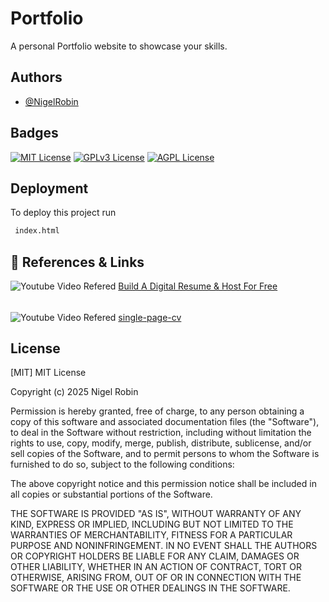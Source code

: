 
# Portfolio

A personal Portfolio website to showcase your skills.



## Authors

- [@NigelRobin](https://www.github.com/NigelTheTarnished)


## Badges

[![MIT License](https://img.shields.io/badge/License-MIT-green.svg)](https://choosealicense.com/licenses/mit/)
[![GPLv3 License](https://img.shields.io/badge/License-GPL%20v3-yellow.svg)](https://opensource.org/licenses/)
[![AGPL License](https://img.shields.io/badge/license-AGPL-blue.svg)](http://www.gnu.org/licenses/agpl-3.0)


## Deployment

To deploy this project run

```bash
 index.html
```


## 🔗 References & Links

![Youtube Video Refered](https://img.shields.io/badge/youtube-red?style=for-the-badge&logo=youtube&logoColor=white) 
[Build A Digital Resume & Host For Free](https://www.youtube.com/watch?v=clwpf3VwCZQ&t=3s)
######
![Youtube Video Refered](https://img.shields.io/badge/roadmap-black?style=for-the-badge&logo=roadmapsh&logoColor=white)
[single-page-cv](https://roadmap.sh/projects/single-page-cv)


## License

[MIT]
MIT License

Copyright (c) 2025 Nigel Robin

Permission is hereby granted, free of charge, to any person obtaining a copy
of this software and associated documentation files (the "Software"), to deal
in the Software without restriction, including without limitation the rights
to use, copy, modify, merge, publish, distribute, sublicense, and/or sell
copies of the Software, and to permit persons to whom the Software is
furnished to do so, subject to the following conditions:

The above copyright notice and this permission notice shall be included in all
copies or substantial portions of the Software.

THE SOFTWARE IS PROVIDED "AS IS", WITHOUT WARRANTY OF ANY KIND, EXPRESS OR
IMPLIED, INCLUDING BUT NOT LIMITED TO THE WARRANTIES OF MERCHANTABILITY,
FITNESS FOR A PARTICULAR PURPOSE AND NONINFRINGEMENT. IN NO EVENT SHALL THE
AUTHORS OR COPYRIGHT HOLDERS BE LIABLE FOR ANY CLAIM, DAMAGES OR OTHER
LIABILITY, WHETHER IN AN ACTION OF CONTRACT, TORT OR OTHERWISE, ARISING FROM,
OUT OF OR IN CONNECTION WITH THE SOFTWARE OR THE USE OR OTHER DEALINGS IN THE
SOFTWARE.


